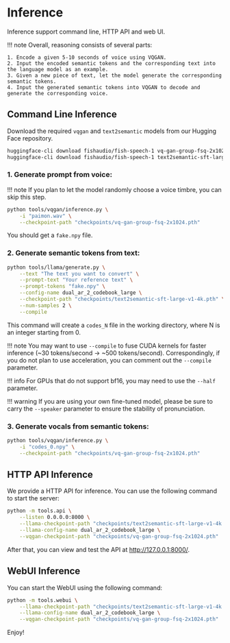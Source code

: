 # Inference

Inference support command line, HTTP API and web UI.

!!! note
    Overall, reasoning consists of several parts:

    1. Encode a given 5-10 seconds of voice using VQGAN.
    2. Input the encoded semantic tokens and the corresponding text into the language model as an example.
    3. Given a new piece of text, let the model generate the corresponding semantic tokens.
    4. Input the generated semantic tokens into VQGAN to decode and generate the corresponding voice.

## Command Line Inference

Download the required `vqgan` and `text2semantic` models from our Hugging Face repository.
    
```bash
huggingface-cli download fishaudio/fish-speech-1 vq-gan-group-fsq-2x1024.pth --local-dir checkpoints
huggingface-cli download fishaudio/fish-speech-1 text2semantic-sft-large-v1-4k.pth --local-dir checkpoints
```

### 1. Generate prompt from voice:

!!! note
    If you plan to let the model randomly choose a voice timbre, you can skip this step.

```bash
python tools/vqgan/inference.py \
    -i "paimon.wav" \
    --checkpoint-path "checkpoints/vq-gan-group-fsq-2x1024.pth"
```
You should get a `fake.npy` file.

### 2. Generate semantic tokens from text:
```bash
python tools/llama/generate.py \
    --text "The text you want to convert" \
    --prompt-text "Your reference text" \
    --prompt-tokens "fake.npy" \
    --config-name dual_ar_2_codebook_large \
    --checkpoint-path "checkpoints/text2semantic-sft-large-v1-4k.pth" \
    --num-samples 2 \
    --compile
```

This command will create a `codes_N` file in the working directory, where N is an integer starting from 0.

!!! note
    You may want to use `--compile` to fuse CUDA kernels for faster inference (~30 tokens/second -> ~500 tokens/second).
    Correspondingly, if you do not plan to use acceleration, you can comment out the `--compile` parameter.

!!! info
    For GPUs that do not support bf16, you may need to use the `--half` parameter.

!!! warning
    If you are using your own fine-tuned model, please be sure to carry the `--speaker` parameter to ensure the stability of pronunciation.

### 3. Generate vocals from semantic tokens:
```bash
python tools/vqgan/inference.py \
    -i "codes_0.npy" \
    --checkpoint-path "checkpoints/vq-gan-group-fsq-2x1024.pth"
```

## HTTP API Inference

We provide a HTTP API for inference. You can use the following command to start the server:

```bash
python -m tools.api \
    --listen 0.0.0.0:8000 \
    --llama-checkpoint-path "checkpoints/text2semantic-sft-large-v1-4k.pth" \
    --llama-config-name dual_ar_2_codebook_large \
    --vqgan-checkpoint-path "checkpoints/vq-gan-group-fsq-2x1024.pth"
```

After that, you can view and test the API at http://127.0.0.1:8000/.  

## WebUI Inference

You can start the WebUI using the following command:

```bash
python -m tools.webui \
    --llama-checkpoint-path "checkpoints/text2semantic-sft-large-v1-4k.pth" \
    --llama-config-name dual_ar_2_codebook_large \
    --vqgan-checkpoint-path "checkpoints/vq-gan-group-fsq-2x1024.pth"
```

Enjoy!
